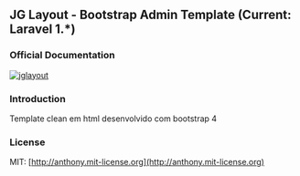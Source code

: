 ## JG Layout - Bootstrap Admin Template (Current: Laravel 1.*) 

### Official Documentation


<a href="https://tracking.gitads.io/?repo=laravel-boilerplate"><img src="https://1drv.ms/u/s!Amhjy5vHBjIrhb5BRQraurdNNUwaow" alt="jglayout"/></a>

### Introduction

Template clean em html desenvolvido com bootstrap 4


### License

MIT: [http://anthony.mit-license.org](http://anthony.mit-license.org)
